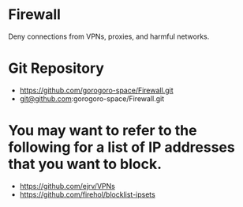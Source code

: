 # Firewall
Deny connections from VPNs, proxies, and harmful networks.

# Git Repository
- https://github.com/gorogoro-space/Firewall.git
- git@github.com:gorogoro-space/Firewall.git

# You may want to refer to the following for a list of IP addresses that you want to block.
- https://github.com/ejrv/VPNs
- https://github.com/firehol/blocklist-ipsets
